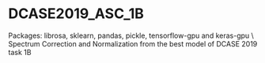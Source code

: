 # DCASE2019_ASC_1B
Packages: librosa, sklearn, pandas, pickle, tensorflow-gpu and keras-gpu \\
Spectrum Correction and Normalization from the best model of DCASE 2019 task 1B
